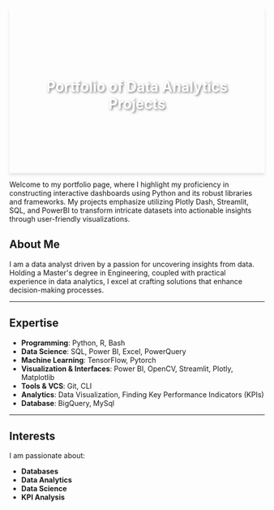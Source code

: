 

<div style="background: url('Designer.png') no-repeat center center; background-size: cover; box-shadow: 0 4px 6px rgba(0,0,0,0.1); text-align: center; padding: 100px 20px;">
    <h1 style="color: white; text-shadow: 2px 2px 4px rgba(0,0,0,0.5);"> Portfolio of Data Analytics Projects</h1>
</div>


Welcome to my portfolio page, where I highlight my proficiency in constructing interactive dashboards using Python and its robust libraries and frameworks. My projects emphasize utilizing Plotly Dash, Streamlit, SQL, and PowerBI to transform intricate datasets into actionable insights through user-friendly visualizations.

## About Me

I am a data analyst driven by a passion for uncovering insights from data. Holding a Master's degree in Engineering, coupled with practical experience in data analytics, I excel at crafting solutions that enhance decision-making processes.

---
## Expertise

- **Programming**: Python, R, Bash
- **Data Science**: SQL, Power BI, Excel, PowerQuery
- **Machine Learning**: TensorFlow, Pytorch
- **Visualization & Interfaces**: Power BI, OpenCV, Streamlit, Plotly, Matplotlib
- **Tools & VCS**: Git, CLI
- **Analytics**: Data Visualization, Finding Key Performance Indicators (KPIs)
- **Database**: BigQuery, MySql

---

## Interests

I am passionate about:
- **Databases**
- **Data Analytics**
- **Data Science**
- **KPI Analysis**